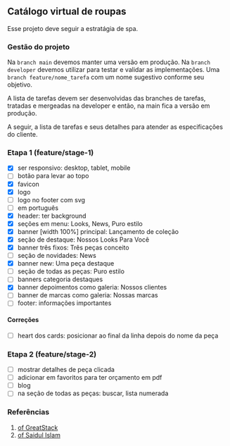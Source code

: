 ## Catálogo virtual de roupas

Esse projeto deve seguir a estratágia de spa.

### Gestão do projeto

Na `branch main` devemos manter uma versão em produção.
Na `branch developer` devemos utilizar para testar e validar as implementações.
Uma `branch feature/nome_tarefa` com um nome sugestivo conforme seu objetivo.

A lista de tarefas devem ser desenvolvidas das branches de tarefas, tratadas e mergeadas na developer e então, na main fica a versão em produção.

A seguir, a lista de tarefas e seus detalhes para atender as especificações do cliente.

### Etapa 1 (feature/stage-1)

- [x] ser responsivo: desktop, tablet, mobile
- [ ] botão para levar ao topo
- [x] favicon
- [x] logo
- [ ] logo no footer com svg
- [ ] em português
- [x] header: ter background
- [x] seções em menu: Looks, News, Puro estilo
- [x] banner [width 100%] principal: Lançamento de coleção 
- [x] seção de destaque: Nossos Looks Para Você
- [x] banner três fixos: Três peças conceito
- [ ] seção de novidades: News
- [x] banner new: Uma peça destaque
- [ ] seção de todas as peças: Puro estilo
- [ ] banners categoria destaques
- [x] banner depoimentos como galeria: Nossos clientes
- [ ] banner de marcas como galeria: Nossas marcas
- [ ] footer: informações importantes

#### Correções 

- [ ] heart dos cards: posicionar ao final da linha depois do nome da peça

### Etapa 2 (feature/stage-2)

- [ ] mostrar detalhes de peça clicada
- [ ] adicionar em favoritos para ter orçamento em pdf
- [ ] blog
- [ ] na seção de todas as peças: buscar, lista numerada

### Referências

1. [of GreatStack](https://www.youtube.com/watch?v=yQimoqo0-7g)
2. [of Saidul Islam](https://www.youtube.com/watch?v=FaNTVjATYHQ)
